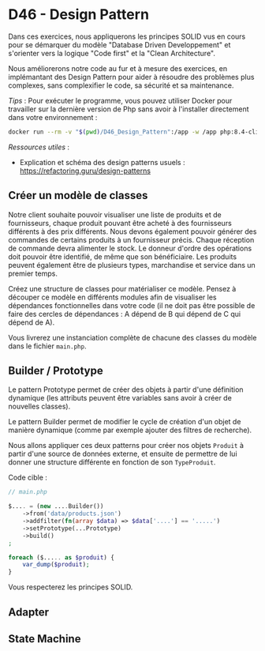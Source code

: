 # D46 - Design Pattern

Dans ces exercices, nous appliquerons les principes SOLID vus en cours pour se démarquer du modèle "Database Driven Developpement" et s'orienter vers la logique "Code first" et la "Clean Architecture".

Nous améliorerons notre code au fur et à mesure des exercices, en implémantant des Design Pattern pour aider à résoudre des problèmes plus complexes, sans complexifier le code, sa sécurité et sa maintenance.

*Tips* : Pour exécuter le programme, vous pouvez utiliser Docker pour travailler sur la dernière version de Php sans avoir à l'installer directement dans votre environnement :
```sh
docker run --rm -v "$(pwd)/D46_Design_Pattern":/app -w /app php:8.4-cli-alpine php src/Application/main.php
```

*Ressources utiles* :
 - Explication et schéma des design patterns usuels : https://refactoring.guru/design-patterns

## Créer un modèle de classes

Notre client souhaite pouvoir visualiser une liste de produits et de fournisseurs, chaque produit pouvant être acheté à des fournisseurs différents à des prix différents.
Nous devons également pouvoir générer des commandes de certains produits à un fournisseur précis.
Chaque réception de commande devra alimenter le stock.
Le donneur d'ordre des opérations doit pouvoir être identifié, de même que son bénéficiaire.
Les produits peuvent également être de plusieurs types, marchandise et service dans un premier temps.

Créez une structure de classes pour matérialiser ce modèle. Pensez à découper ce modèle en différents modules afin de visualiser les dépendances fonctionnelles dans votre code (il ne doit pas être possible de faire des cercles de dépendances : A dépend de B qui dépend de C qui dépend de A).

Vous livrerez une instanciation complète de chacune des classes du modèle dans le fichier `main.php`.

## Builder / Prototype

Le pattern Prototype permet de créer des objets à partir d'une définition dynamique (les attributs peuvent être variables sans avoir à créer de nouvelles classes).

Le pattern Builder permet de modifier le cycle de création d'un objet de manière dynamique (comme par exemple ajouter des filtres de recherche).

Nous allons appliquer ces deux patterns pour créer nos objets `Produit` à partir d'une source de données externe, et ensuite de permettre de lui donner une structure différente en fonction de son `TypeProduit`.

Code cible :
```php
// main.php

$.... = (new ....Builder())
    ->from('data/products.json')
    ->addfilter(fn(array $data) => $data['....'] == '.....')
    ->setPrototype(...Prototype)
    ->build()
;

foreach ($..... as $produit) {
    var_dump($produit);
}

```

Vous respecterez les principes SOLID.

## Adapter

## State Machine



